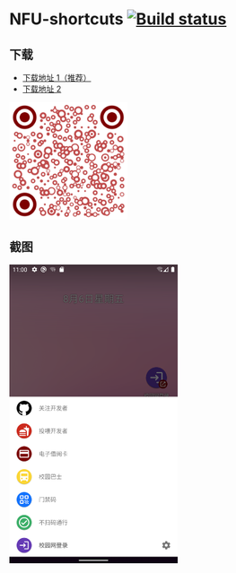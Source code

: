 # NFU-shortcuts  [![Build status](https://build.appcenter.ms/v0.1/apps/83aba6c3-422d-4baa-b75e-86df4649ac84/branches/main/badge)](https://appcenter.ms)
## 下载  
* [下载地址 1（推荐）](https://www.pgyer.com/ynis)  
* [下载地址 2](https://www.pgyer.com/ynis)   
<img src="https://github.com/bqliang/NFU-shortcuts/blob/main/qr_code_download.png" width="210">

## 截图  
<img src="https://github.com/bqliang/NFU-shortcuts/blob/main/Screenshot_1.png?raw=true" width="300">
